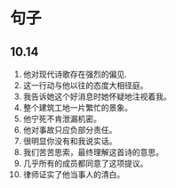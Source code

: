 # 句子

## 10.14
1. 他对现代诗歌存在强烈的偏见.
2. 这一行动与他以往的态度大相径庭。
3. 我告诉她这个好消息时她怀疑地注视着我。
4. 整个建筑工地一片繁忙的景象。
5. 他宁死不肯泄漏机密。
6. 他对事故只应负部分责任。
7. 很明显你没有和我说实话。
8. 我们苦苦思索，最终理解这首诗的意思。
9. 几乎所有的成员都同意了这项提议。
10. 律师证实了他当事人的清白。
